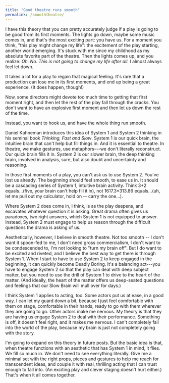 ```yaml
---
title: "Good theatre runs smooth"
permalink: /smooththeatre/
---
```


I have this theory that you can pretty accurately judge if a play is going to be good from its first moments. The lights go down, maybe some music comes in, and that's the most exciting part: you have us. For a moment you think, "this play might change my life": the excitement of the play starting, another world emerging. It's stuck with me since my childhood as my absolute favorite part of the theatre. Then the lights comes up, and you realize: _Oh. No. This is not going to change my life after all._ I almost always feel let down.

It takes a lot for a play to regain that magical feeling. It's rare that a production can lose me in its first moments, and end up being a great experience. (It does happen, though!)

Now, some directors might devote too much time to getting that first moment right, and then let the rest of the play fall through the cracks. You don't want to have an explosive first moment and then let us down the rest of the time.

Instead, you want to hook us, and have the whole thing run smooth.

Daniel Kahneman introduces this idea of System 1 and System 2 thinking in his seminal book _Thinking, Fast and Slow_. System 1 is our quick brain, the intuitive brain that can't help but fill things in. And it is essential to theatre. In theatre, we make gestures, use metaphors---we don't literally reconstruct. Our quick brain fills it in. System 2 is our slower brain, the deep thinking brain, involved in analysis, sure, but also doubt and uncertainty and reasoning.

In those first moments of a play, you can't ask us to use System 2. You've lost us already. The beginning should feel smooth, to ease us in. It should be a cascading series of System 1, intuitive brain activity. Think 3+2 equals...(five, your brain can't help fill it in), not 1617.3\*313.86 equals...(uh, let me pull out my calculator, hold on -- carry the one...).

Where System 2 does come in, I think, is as the play deepens, and excavates whatever question it is asking. Great drama often gives us paradoxes, two right answers, which System 1 is not equipped to answer. Instead, System 2 must engage to help us reason through the difficult questions the drama is asking of us.

Aesthetically, however, I believe in smooth theatre. Not too smooth -- I don't want it spoon-fed to me, I don't need gross commercialism, I don't want to be condescended to, I'm not looking to "turn my brain off". But I do want to be excited and riveted, and I believe the best way to get there is through System 1. When I start to have to use System 2 to keep engaged in the beginning, it can quickly become Deadly Boring. It's a balancing act---you have to engage System 2 so that the play can deal with deep subject matter, but you need to use the drill of System 1 to drive to the heart of the matter. (And ideally, the heart of the matter offers us deep-seated questions and feelings that our Slow Brain will mull over for days.)

I think System 1 applies to acting, too. Some actors put us at ease, in a good way. I can let my guard down a bit, because I just feel comfortable with them on stage, comfortable in their hands, ready to go with them wherever they are going to go. Other actors make me nervous. My theory is that they are having us engage System 2 to deal with their performance. Something is off, it doesn't feel right, and it makes me nervous. I can't completely fall into the world of the play, because my brain is just not completely going with the story.

I'm going to expand on this theory in future posts. But the basic idea is that, when theatre functions with an aesthetic that has System 1 in mind, it flies. We fill so much in. We don't need to see everything literally. Give me a minimal set with the right props, pieces and gestures to help me reach for transcendent ideas, and couple it with real, thrilling acting that I can trust enough to fall into. (An exciting play and clever staging doesn't hurt either.) That's when it all comes together.
